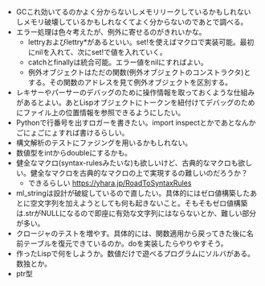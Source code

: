 - GCこれ効いてるのかよく分からないしメモリリークしているかもしれないしメモリ破壊しているかもしれなくてよく分からないのであとで調べる。
- エラー処理は色々考えたが、例外に寄せるのがきれいかな。
  - lettryおよびlettry\*があるといい。set!を使えばマクロで実装可能。最初にnilを入れて、次にset!で値を入れていく。
  - catchとfinallyは統合可能。エラー値をnilにすればよい。
  - 例外オブジェクトはただの関数(例外オブジェクトのコンストラクタ)とする。その関数のアドレスを見て例外オブジェクトを区別する。
- レキサーやパーサーのデバッグのために操作情報を取っておくような仕組みがあるとよい。あとLispオブジェクトにトークンを紐付けてデバッグのためにファイル上の位置情報を参照できるようにしたい。
- Pythonで行番号を出すロガーを書きたい。import inspectとかであとなんかごにょごにょすれば書けるらしい。
- 構文解析のテストにファジングを用いるかもしれない。
- 数値型をintからdoubleにするかも。
- 健全なマクロ(syntax-rulesみたいな)も欲しいけど、古典的なマクロも欲しい。健全なマクロを古典的なマクロの上で実現するの難しいのだろうか？
  - できるらしい https://yhara.jp/RoadToSyntaxRules
- ml_stringは設計が破綻しているので直したい。具体的にはゼロ値構築したあとに空文字列を加えようとしても何も起きないこと。そもそもゼロ値構築は.strがNULLになるので即座に有効な文字列にはならないとか、難しい部分が多い。
- クロージャのテストを増やす。具体的には、関数適用から戻ってきた後に名前テーブルを復元できているのか。doを実装したらやりやすそう。
- 作ったLispで何をしようか。数値だけで遊べるプログラムにソルバがある。数独とか。
- ptr型
